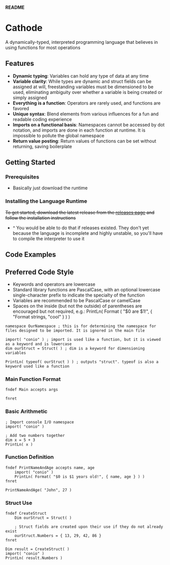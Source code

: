 **README**

# Cathode

A dynamically-typed, interpreted programming language that believes in using functions for most operations

## Features

*   **Dynamic typing**: Variables can hold any type of data at any time
*	**Variable clarity**: While types are dynamic and struct fields can be assigned at will, freestanding variables must be dimensioned to be used, eliminating ambiguity over whether a variable is being created or simply assigned
*   **Everything is a function**: Operators are rarely used, and functions are favored
*   **Unique syntax**: Blend elements from various influences for a fun and readable coding experience
*	**Imports on a functional basis**: Namespaces cannot be accessed by dot notation, and imports are done in each function at runtime. It is impossible to pollute the global namespace
*	**Return value posting**: Return values of functions can be set without returning, saving boilerplate

## Getting Started

### Prerequisites

*   Basically just download the runtime

### Installing the Language Runtime

~~To get started, download the latest release from the [releases page](https://github.com/rocky-horror/cathode/releases) and follow the installation instructions~~

*	^ You would be able to do that if releases existed. They don't yet because the language is incomplete and highly unstable, so you'll have to compile the interpreter to use it

## Code Examples

## Preferred Code Style

*	Keywords and operators are lowercase
*	Standard library functions are PascalCase, with an optional lowercase single-character prefix to indicate the specialty of the function
*	Variables are recommended to be PascalCase or camelCase
*	Spaces on the inside (but not the outside) of parentheses are encouraged but not required, e.g.: PrintLn( Format ( "$0 are $1!", { "Format strings, "cool" } ) )

```
namespace OurNamespace ; this is for determining the namespace for files designed to be imported. It is ignored in the main file

import( "conio" ) ; import is used like a function, but it is viewed as a keyword and is lowercase
dim ourStruct = Struct( ) ; dim is a keyword for dimensioning variables

PrintLn( typeof( ourStruct ) ) ; outputs "struct". typeof is also a keyword used like a function

```

### Main Function Format

```
fndef Main accepts args
	
fnret
```

### Basic Arithmetic

```
; Import console I/O namespace
import( "conio" )

; Add two numbers together
dim x = 5 + 3
PrintLn( x )
```

### Function Definition

```
fndef PrintNameAndAge accepts name, age
	import( "conio" )
	PrintLn( Format( "$0 is $1 years old!", { name, age } ) )
fnret

PrintNameAndAge( "John", 27 )
```

### Struct Use 

```
fndef CreateStruct
	Dim ourStruct = Struct( )
	
	; Struct fields are created upon their use if they do not already exist
	ourStruct.Numbers = { 13, 29, 42, 86 }
fnret

Dim result = CreateStruct( )
import( "conio" )
PrintLn( result.Numbers )
```